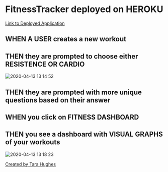 # FitnessTracker deployed on HEROKU 

[Link to Deployed Application](https://fitnesstracker-1234.herokuapp.com/)

## WHEN A USER creates a new workout 

## THEN they are prompted to choose either RESISTENCE OR CARDIO 
![2020-04-13 13 14 52](https://user-images.githubusercontent.com/59029999/79147097-0967a380-7d89-11ea-968a-1ae984d42825.gif)


## THEN they are prompted with more unique questions based on their answer

## WHEN you click on FITNESS DASHBOARD 
## THEN you see a dashboard with VISUAL GRAPHS of your workouts 

![2020-04-13 13 18 23](https://user-images.githubusercontent.com/59029999/79147268-4e8bd580-7d89-11ea-92a1-260b8b092049.gif)

[Created by Tara Hughes ](https://taralovestea.github.io/taralovestea)

